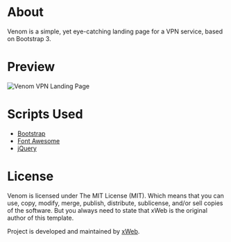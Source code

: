 # About
Venom is a simple, yet eye-catching landing page for a VPN service, based on Bootstrap 3.

# Preview
![Venom VPN Landing Page](https://placehold.it/600x400 "Venom VPN Landing Page")

# Scripts Used
* [Bootstrap](http://getbootstrap.com/)
* [Font Awesome](http://fontawesome.io/)
* [jQuery](https://jquery.com/)

# License
Venom is licensed under The MIT License (MIT). Which means that you can use, copy, modify, merge, publish, distribute, sublicense, and/or sell copies of the software. But you always need to state that xWeb is the original author of this template.

Project is developed and maintained by [xWeb](https://xweb.gr/).
